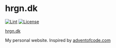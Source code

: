 # hrgn.dk

[![Lint](https://github.com/frederikhs/hrgn.dk/actions/workflows/build-lint.yml/badge.svg?branch=main)](https://github.com/frederikhs/hrgn.dk/actions/workflows/build-lint.yml)
[![License](https://img.shields.io/github/license/frederikhs/sandsmad_parser)](LICENSE)

[hrgn.dk](https://www.hrgn.dk)

My personal website. Inspired by [adventofcode.com](https://adventofcode.com)
